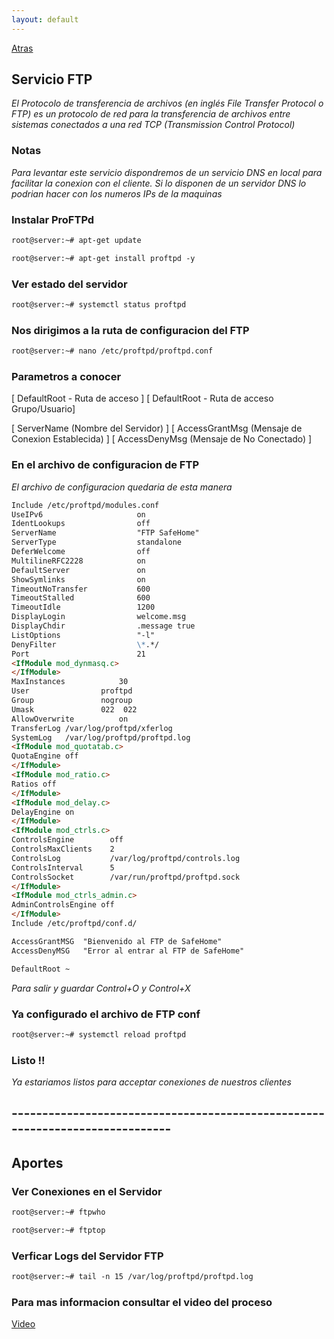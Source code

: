 ```yaml
---
layout: default
---
```


[Atras](../Readme.md)

## Servicio FTP

_El Protocolo de transferencia de archivos (en inglés File Transfer Protocol o FTP) es un protocolo de red para la transferencia de archivos entre sistemas conectados a una red TCP (Transmission Control Protocol)_


### Notas

_Para levantar este servicio dispondremos de un servicio DNS en local para facilitar la conexion con el cliente. Si lo disponen de un servidor DNS lo podrian hacer con los numeros IPs de la maquinas_


### Instalar ProFTPd
```markdown
root@server:~# apt-get update

root@server:~# apt-get install proftpd -y
```

### Ver estado del servidor
```markdown
root@server:~# systemctl status proftpd
```

### Nos dirigimos a la ruta de configuracion del FTP

```markdown
root@server:~# nano /etc/proftpd/proftpd.conf
```
### Parametros a conocer

 [ DefaultRoot - Ruta de acceso ]
 [ DefaultRoot - Ruta de acceso Grupo/Usuario]
 
 [ ServerName (Nombre del Servidor) ]
 [ AccessGrantMsg (Mensaje de Conexion Establecida) ]
 [ AccessDenyMsg  (Mensaje de No Conectado) ]

### En el archivo de configuracion de FTP

_El archivo de configuracion quedaria de esta manera_

```markdown
Include /etc/proftpd/modules.conf
UseIPv6				        on
IdentLookups			    off
ServerName			        "FTP SafeHome"
ServerType			        standalone
DeferWelcome			    off
MultilineRFC2228		    on
DefaultServer			    on
ShowSymlinks			    on
TimeoutNoTransfer		    600
TimeoutStalled			    600
TimeoutIdle			        1200
DisplayLogin                welcome.msg
DisplayChdir                .message true
ListOptions                 "-l"
DenyFilter			        \*.*/
Port				        21
<IfModule mod_dynmasq.c>
</IfModule>
MaxInstances			30
User				proftpd
Group				nogroup
Umask				022  022
AllowOverwrite			on
TransferLog /var/log/proftpd/xferlog
SystemLog   /var/log/proftpd/proftpd.log
<IfModule mod_quotatab.c>
QuotaEngine off
</IfModule>
<IfModule mod_ratio.c>
Ratios off
</IfModule>
<IfModule mod_delay.c>
DelayEngine on
</IfModule>
<IfModule mod_ctrls.c>
ControlsEngine        off
ControlsMaxClients    2
ControlsLog           /var/log/proftpd/controls.log
ControlsInterval      5
ControlsSocket        /var/run/proftpd/proftpd.sock
</IfModule>
<IfModule mod_ctrls_admin.c>
AdminControlsEngine off
</IfModule>
Include /etc/proftpd/conf.d/

AccessGrantMSG  "Bienvenido al FTP de SafeHome"
AccessDenyMSG   "Error al entrar al FTP de SafeHome"

DefaultRoot ~
```

_Para salir y guardar Control+O y Control+X_

### Ya configurado el archivo de FTP conf

```markdown
root@server:~# systemctl reload proftpd
```

### Listo !!

_Ya estariamos listos para acceptar conexiones de nuestros clientes_

## -----------------------------------------------------------------------------

## Aportes  

### Ver Conexiones en el Servidor

```markdown
root@server:~# ftpwho

root@server:~# ftptop
```

### Verficar Logs del Servidor FTP
```markdown 
root@server:~# tail -n 15 /var/log/proftpd/proftpd.log
```

### Para mas informacion consultar el video del proceso

[Video](https://youtu.be/6lRS8G4Oo8w)